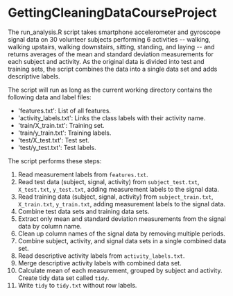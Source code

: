 # GettingCleaningDataCourseProject

The run_analysis.R script takes smartphone accelerometer and gyroscope signal data on 30 volunteer subjects performing 6 activities -- walking, walking upstairs, walking downstairs, sitting, standing, and laying -- and returns averages of the mean and standard deviation measurements for each subject and activity.  As the original data is divided into test and training sets, the script combines the data into a single data set and adds descriptive labels.

The script will run as long as the current working directory contains the following data and label files:
* 'features.txt': List of all features.
* 'activity_labels.txt': Links the class labels with their activity name.
* 'train/X_train.txt': Training set.
* 'train/y_train.txt': Training labels.
* 'test/X_test.txt': Test set.
* 'test/y_test.txt': Test labels.

The script performs these steps:

1. Read measurement labels from `features.txt`.
2. Read test data (subject, signal, activity) from `subject_test.txt`, `X_test.txt`, `y_test.txt`, adding measurement labels to the signal data.
3. Read training data (subject, signal, activity) from `subject_train.txt`, `X_train.txt`, `y_train.txt`, adding measurement labels to the signal data.
4. Combine test data sets and training data sets.
5. Extract only mean and standard deviation measurements from the signal data by column name.
6. Clean up column names of the signal data by removing multiple periods.
7. Combine subject, activity, and signal data sets in a single combined data set.
8. Read descriptive activity labels from `activity_labels.txt`.
9. Merge descriptive activity labels with combined data set.
10. Calculate mean of each measurement, grouped by subject and activity.  Create tidy data set called `tidy`.
11. Write `tidy` to `tidy.txt` without row labels.
